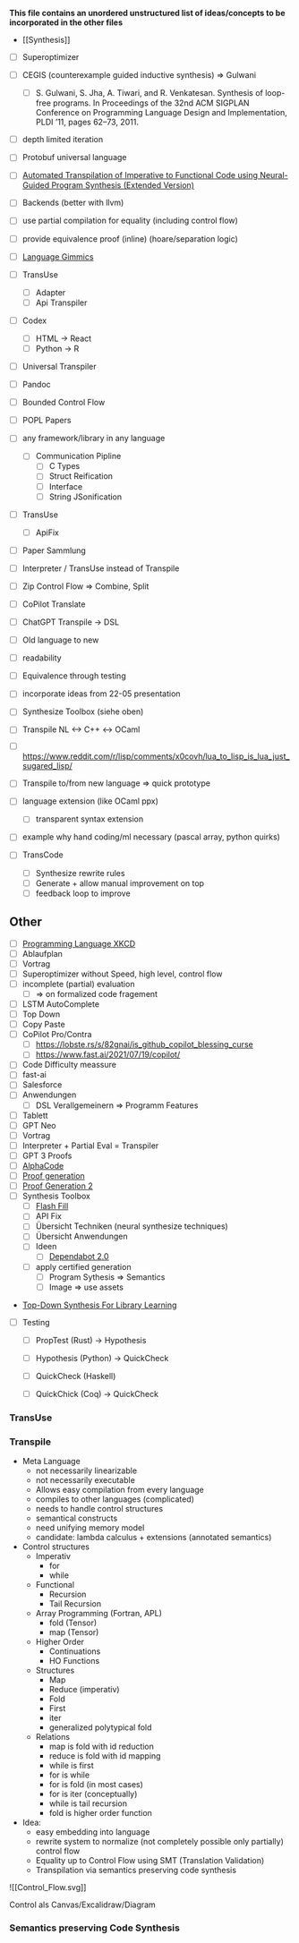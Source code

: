 **This file contains an unordered unstructured list of ideas/concepts to be incorporated in the other files**



- [[Synthesis]]
- [ ] Superoptimizer
- [ ] CEGIS (counterexample guided inductive synthesis) => Gulwani
    - [ ] S. Gulwani, S. Jha, A. Tiwari, and R. Venkatesan. Synthesis of loop-free programs. In Proceedings of the 32nd ACM SIGPLAN Conference on Programming Language Design and Implementation, PLDI ’11, pages 62–73, 2011.
- [ ] depth limited iteration
- [ ] Protobuf universal language
- [ ] [Automated Transpilation of Imperative to Functional Code using Neural-Guided Program Synthesis (Extended Version)](https://arxiv.org/pdf/2203.09452.pdf)
- [ ] Backends (better with llvm)
- [ ] use partial compilation for equality (including control flow)
- [ ] provide equivalence proof (inline) (hoare/separation logic)
- [ ] [Language Gimmics](https://buttondown.email/hillelwayne/archive/microfeatures-id-like-to-see-in-more-languages/)
- [ ] TransUse
    - [ ] Adapter
    - [ ] Api Transpiler
- [ ] Codex
    - [ ] HTML -> React
    - [ ] Python -> R
- [ ] Universal Transpiler
- [ ] Pandoc
- [ ] Bounded Control Flow
- [ ] POPL Papers

- [ ] any framework/library in any language
    - [ ] Communication Pipline
        - [ ] C Types
        - [ ] Struct Reification
        - [ ] Interface
        - [ ] String JSonification
- [ ] TransUse
    - [ ] ApiFix
- [ ] Paper Sammlung
- [ ] Interpreter / TransUse instead of Transpile
- [ ] Zip Control Flow => Combine, Split
- [ ] CoPilot Translate
- [ ] ChatGPT Transpile -> DSL
- [ ] Old language to new
- [ ] readability
- [ ] Equivalence through testing

- [ ] incorporate ideas from 22-05 presentation
- [ ] Synthesize Toolbox (siehe oben)
- [ ] Transpile NL <-> C++ <-> OCaml
- [ ] https://www.reddit.com/r/lisp/comments/x0covh/lua_to_lisp_is_lua_just_sugared_lisp/
- [ ] Transpile to/from new language => quick prototype
- [ ] language extension (like OCaml ppx)
    - [ ] transparent syntax extension
- [ ] example why hand coding/ml necessary (pascal array, python quirks)
- [ ] TransCode
    - [ ] Synthesize rewrite rules
    - [ ] Generate + allow manual improvement on top
    - [ ] feedback loop to improve

## Other

- [ ] [Programming Language XKCD](https://imgs.xkcd.com/comics/x.png)
- [ ] Ablaufplan
- [ ] Vortrag
- [ ] Superoptimizer without Speed, high level, control flow
- [ ] incomplete (partial) evaluation 
    - [ ] => on formalized code fragement
- [ ] LSTM AutoComplete
- [ ] Top Down
- [ ] Copy Paste
- [ ] CoPilot Pro/Contra
    - [ ] https://lobste.rs/s/82gnai/is_github_copilot_blessing_curse
    - [ ] https://www.fast.ai/2021/07/19/copilot/
- [ ] Code Difficulty meassure
- [ ] fast-ai
- [ ] Salesforce
- [ ] Anwendungen
    - [ ] DSL Verallgemeinern => Programm Features
- [ ] Tablett
- [ ] GPT Neo
- [ ] Vortrag
- [ ] Interpreter + Partial Eval = Transpiler
- [ ] GPT 3 Proofs
- [ ] [AlphaCode](https://arxiv.org/pdf/2203.07814.pdf)
- [ ] [Proof generation](https://arxiv.org/pdf/2202.01344.pdf)
- [ ] [Proof Generation 2](https://arxiv.org/pdf/2009.03393.pdf)
- [ ] Synthesis Toolbox
    - [ ] [Flash Fill](https://www.microsoft.com/en-us/research/wp-content/uploads/2016/12/popl11-synthesis.pdf)
    - [ ] API Fix
    - [ ] Übersicht Techniken (neural synthesize techniques)
    - [ ] Übersicht Anwendungen
    - [ ] Ideen
        - [ ] [Dependabot 2.0](https://github.com/vlts1/ruzz)
    - [ ] apply certified generation
        - [ ] Program Sythesis => Semantics
        - [ ] Image => use assets
- [Top-Down Synthesis For Library Learning](https://arxiv.org/pdf/2211.16605.pdf)

- [ ] Testing
    - [ ] PropTest (Rust) -> Hypothesis
    - [ ] Hypothesis (Python) -> QuickCheck
    - [ ] QuickCheck (Haskell)
    - [ ] QuickChick (Coq) -> QuickCheck







### TransUse



### Transpile
- Meta Language
    - not necessarily linearizable
    - not necessarily executable
    - Allows easy compilation from every language
    - compiles to other languages (complicated)
    - needs to handle control structures
    - semantical constructs
    - need unifying memory model
    - candidate: lambda calculus + extensions (annotated semantics)
- Control structures
    - Imperativ
        - for
        - while
    - Functional
        - Recursion
        - Tail Recursion
    - Array Programming (Fortran, APL)
        - fold (Tensor)
        - map (Tensor)
    - Higher Order
        - Continuations
        - HO Functions
    - Structures
        - Map
        - Reduce (imperativ)
        - Fold
        - First
        - iter
        - generalized polytypical fold
    - Relations
        - map is fold with id reduction
        - reduce is fold with id mapping
        - while is first
        - for is while
        - for is fold (in most cases)
        - for is iter (conceptually)
        - while is tail recursion
        - fold is higher order function
- Idea: 
    - easy embedding into language
    - rewrite system to normalize (not completely possible only partially) control flow
    - Equality up to Control Flow using SMT (Translation Validation)
    - Transpilation via semantics preserving code synthesis


![[Control_Flow.svg]]

Control als Canvas/Excalidraw/Diagram



### Semantics preserving Code Synthesis